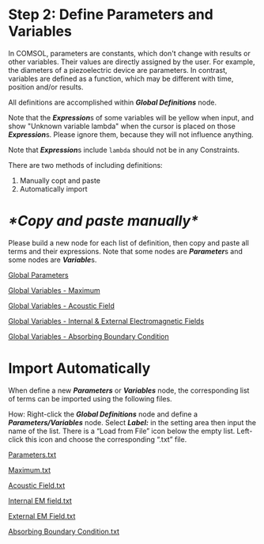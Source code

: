 # Step 2: Define Parameters and Variables

In COMSOL, parameters are constants, which don't change with results or other variables. Their values are directly assigned by the user. For example, the diameters of a piezoelectric device are parameters. In contrast, variables are defined as a function, which may be different with time, position and/or results.

All definitions are accomplished within ***Global Definitions*** node.

Note that the ***Expression***s of some variables will be yellow when input, and show "Unknown variable lambda" when the cursor is placed on those ***Expression***s. Please ignore them, because they will not influence anything.

Note that ***Expression***s include `lambda` should not be in any Constraints.

There are two methods of including definitions:

1. Manually copt and paste
2. Automatically import

# ***\*Copy and paste manually\****

Please build a new node for each list of definition, then copy and paste all terms and their expressions. Note that some nodes are ***Parameter***s and some nodes are ***Variable***s.

[Global Parameters](../Global_Variables/parameters.md)

[Global Variables - Maximum](../Global_Variables/maximum.md)

[Global Variables - Acoustic Field](../Global_Variables/acoustic_field.md)

[Global Variables - Internal & External Electromagnetic Fields](../Global_Variables/EM_field.md)

[Global Variables - Absorbing Boundary Condition](../Global_Variables/absorbing_boundary_condition.md)

# Import Automatically

When define a new ***Parameters*** or ***Variables*** node, the corresponding list of terms can be imported using the following files.

How: Right-click the ***Global Definitions*** node and define a ***Parameters/Variables*** node. Select ***Label:*** in the setting area then input the name of the list. There is a “Load from File” icon below the empty list. Left-click this icon and choose the corresponding “.txt” file.

[Parameters.txt](../Global_Variables/parameters.txt)

[Maximum.txt](../Global_Variables/maximum.txt)

[Acoustic Field.txt](../Global_Variables/acoustic_field.txt)

[Internal EM field.txt](../Global_Variables/internal_EM_field.txt)

[External EM Field.txt](../Global_Variables/external_EM_field.txt)

[Absorbing Boundary Condition.txt](../Global_Variables/absorbing_boundary_condition.txt)